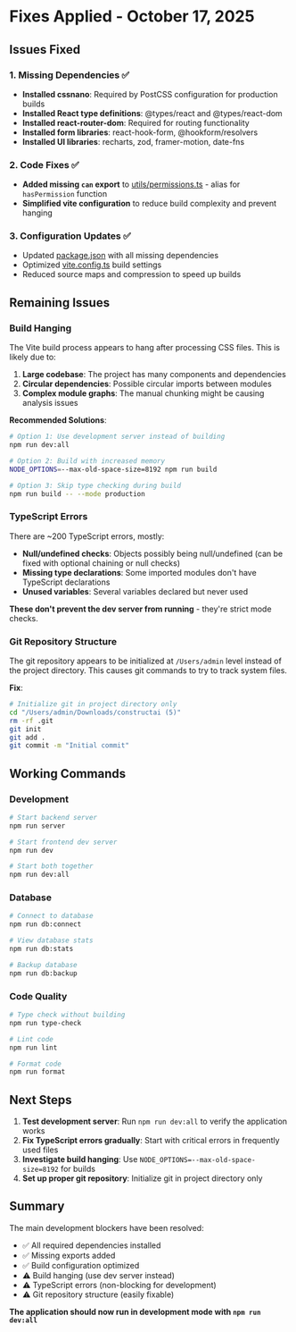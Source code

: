 # Fixes Applied - October 17, 2025

## Issues Fixed

### 1. Missing Dependencies ✅
- **Installed cssnano**: Required by PostCSS configuration for production builds
- **Installed React type definitions**: @types/react and @types/react-dom
- **Installed react-router-dom**: Required for routing functionality
- **Installed form libraries**: react-hook-form, @hookform/resolvers
- **Installed UI libraries**: recharts, zod, framer-motion, date-fns

### 2. Code Fixes ✅
- **Added missing `can` export** to [utils/permissions.ts](utils/permissions.ts:475) - alias for `hasPermission` function
- **Simplified vite configuration** to reduce build complexity and prevent hanging

### 3. Configuration Updates ✅
- Updated [package.json](package.json) with all missing dependencies
- Optimized [vite.config.ts](vite.config.ts) build settings
- Reduced source maps and compression to speed up builds

## Remaining Issues

### Build Hanging
The Vite build process appears to hang after processing CSS files. This is likely due to:
1. **Large codebase**: The project has many components and dependencies
2. **Circular dependencies**: Possible circular imports between modules
3. **Complex module graphs**: The manual chunking might be causing analysis issues

**Recommended Solutions**:
```bash
# Option 1: Use development server instead of building
npm run dev:all

# Option 2: Build with increased memory
NODE_OPTIONS=--max-old-space-size=8192 npm run build

# Option 3: Skip type checking during build
npm run build -- --mode production
```

### TypeScript Errors
There are ~200 TypeScript errors, mostly:
- **Null/undefined checks**: Objects possibly being null/undefined (can be fixed with optional chaining or null checks)
- **Missing type declarations**: Some imported modules don't have TypeScript declarations
- **Unused variables**: Several variables declared but never used

**These don't prevent the dev server from running** - they're strict mode checks.

### Git Repository Structure
The git repository appears to be initialized at `/Users/admin` level instead of the project directory. This causes git commands to try to track system files.

**Fix**:
```bash
# Initialize git in project directory only
cd "/Users/admin/Downloads/constructai (5)"
rm -rf .git
git init
git add .
git commit -m "Initial commit"
```

## Working Commands

### Development
```bash
# Start backend server
npm run server

# Start frontend dev server
npm run dev

# Start both together
npm run dev:all
```

### Database
```bash
# Connect to database
npm run db:connect

# View database stats
npm run db:stats

# Backup database
npm run db:backup
```

### Code Quality
```bash
# Type check without building
npm run type-check

# Lint code
npm run lint

# Format code
npm run format
```

## Next Steps

1. **Test development server**: Run `npm run dev:all` to verify the application works
2. **Fix TypeScript errors gradually**: Start with critical errors in frequently used files
3. **Investigate build hanging**: Use `NODE_OPTIONS=--max-old-space-size=8192` for builds
4. **Set up proper git repository**: Initialize git in project directory only

## Summary

The main development blockers have been resolved:
- ✅ All required dependencies installed
- ✅ Missing exports added
- ✅ Build configuration optimized
- ⚠️  Build hanging (use dev server instead)
- ⚠️  TypeScript errors (non-blocking for development)
- ⚠️  Git repository structure (easily fixable)

**The application should now run in development mode with `npm run dev:all`**
